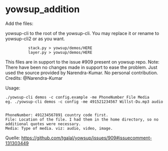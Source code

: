 # yowsup_addition

Add the files: 

yowsup-cli to the root of the yowsup-cli. You may replace it or rename to yowsup-cli2 or as you want. 

              stack.py > yowsup/demos/HERE
              layer.py > yowsup/demos/HERE
              



This files are in support to the issue #909 present on yowsup repo.
Note: There have been no changes made in support to ease the problem. Just used the source provided by Narendra-Kumar.
No personal contribution.
Credits: @Narendra-Kumar



Usage:

    ./yowsup-cli demos -c config.example -me PhoneNumber File Media
    eg. ./yowsup-cli demos -c config -me 491521234567 Willst-Du.mp3 audio


    PhoneNumber: 491234567891 country code first.
    File: Location of the file. I had them in the home directory, so no additional quotes were necessary.
    Media: Type of media. viz: audio, video, image.

Quelle: https://github.com/tgalal/yowsup/issues/909#issuecomment-131303449
